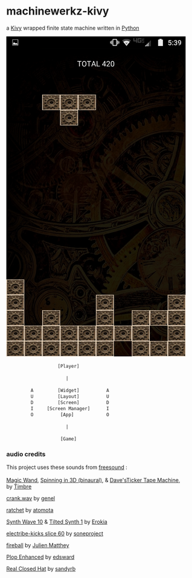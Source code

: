 # machinewerkz-kivy


a [Kivy](https://kivy.org)
wrapped finite state machine written in [Python](http://www.python.org)

![screenshot](screenshot-thumb.png)


             
                       [Player]

                          |

             A         [Widget]          A
             U         [Layout]          U
             D         [Screen]          D
             I     [Screen Manager]      I
             O          [App]            O

                          |

                        [Game]


### audio credits
This project uses these sounds from [freesound](https://freesound.org/) :\
\
[Magic Wand](http://freesound.org/people/Timbre/sounds/221683/), 
[Spinning in 3D (binaural)](http://freesound.org/people/Timbre/sounds/431511/), 
& [Dave'sTicker Tape Machine](http://freesound.org/people/Timbre/sounds/115660/), \
by [Timbre](http://freesound.org/people/Timbre/)

[crank.wav](http://freesound.org/people/genel/sounds/138260/) by [genel](http://freesound.org/people/genel/)

[ratchet](http://freesound.org/people/atomota/sounds/26826/) by [atomota](http://freesound.org/people/atomota/)

[Synth Wave 10](http://freesound.org/people/Erokia/sounds/431539/) & [Tilted Synth 1](http://freesound.org/people/Erokia/sounds/424976/) by [Erokia](http://freesound.org/people/Erokia/)

[electribe-kicks slice 60](http://freesound.org/people/soneproject/sounds/260538/) by [soneproject](https://freesound.org/people/soneproject/)

[fireball](http://freesound.org/people/Julien%20Matthey/sounds/105016/) by [Julien Matthey](http://freesound.org/people/Julien%20Matthey/)

[Plop Enhanced](http://freesound.org/people/edsward/sounds/343097/) by [edsward](http://freesound.org/people/edsward/)

[Real Closed Hat](http://freesound.org/people/sandyrb/sounds/35636/) by [sandyrb](http://freesound.org/people/sandyrb/)

